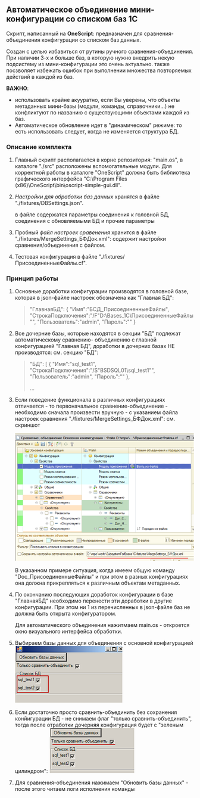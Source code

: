 ## Автоматическое объединение мини-конфигурации со списком баз 1С



Скрипт, написанный на **OneScript**: предназначен для сравнения-объединения конфигурации со списком баз данных. 

Создан с целью избавиться от рутины ручного сравнения-объединения. При наличии 3-х и больше баз, в которую нужно внедрить некую подсистему из мини-конфигурации это очень актуально. также посзволяет избежать ошибок при выполнении множества повторяемых действий в каждой из баз.

**ВАЖНО**:

* использовать крайне акууратно, если Вы уверены, что объекты метаданных мини-базы (модули, команды, справочники...) не конфликтуют по названию с существующими объектами каждой из баз.
* Автоматическое обновление идет в "динамическом" режиме: то есть использовать следует, когда не изменяется структура БД.



### Описание комплекта

1. Главный скрипт располагается в корне репозитория: "main.os", в каталоге "./src" расположены вспомогательные модули. Для корректной работы в каталоге "OneScript" должна быть библиотека графического интерфейса "C:\Program Files (x86)\OneScript\bin\oscript-simple-gui.dll".

2. *Настройки для обработки баз данных* хранятся в файле "./fixtures/DBSettings.json".

   в файле содержатся параметры соединения к головной БД,  соединения с обновляемыми БД и прочие параметры

3. Пробный *файл настроек сравенения* хранится в файле "./fixtures/MergeSettings_БФДок.xml": содержит настройки сравнения/объединения с файлом.

4.  Тестовая конфигурация в файле "./fixtures/ПрисоединенныеФайлы.cf".



### Принцип работы

1. Основные доработки конфигурации производятся в головной базе, которая в json-файле настроек обозначена как "Главная БД":

   > "ГлавнаяБД":
   >   {
   >     "Имя":"БСД_ПрисоединенныеФайлы",
   >     "СтрокаПодключения":"/F\"D:\\Bases_1C\\ПрисоединенныеФайлы\"",
   >     "Пользователь":"admin",
   >     "Пароль":""
   >   }

2. Все дочерние базы, которые находятся в секции "БД" подлежат автоматическому сравнению- объединению с главной конфигурацией "Главная БД", доработки в дочерних базах НЕ производятся: см. секцию "БД":

   > "БД":
   >   [
   >     {
   >        "Имя":"sql_test1",
   >        "СтрокаПодключения":"/S\"BSDSQL01\\sql_test1\"",
   >        "Пользователь":"admin",
   >        "Пароль":""
   >      },
   >
   > ...

3. Если поведение функционала в различных конфигурациях отличается - то первоначальное сравнение-объединение - необходимо сначала произвести вручную - с указанием файла настроек сравнения "./fixtures/MergeSettings_БФДок.xml": см. скриншот

   ![](./pictures/merge1.png)

   В указанном примере ситуация, когда имеем общую команду "Doc_ПрисоединенныеФайлы"  и при этом в разных конфигурациях она должна прикрепляться к различным объектам метаданных. 

4. По окончанию последующих доработок конфигурации в базе "ГлавнаяБД" необходимо перенести эти доработки в другие конфигурации. При этом ни 1 из перечисленных в json-файле баз не должна быть открыта конфигуратором.

   Для автоматического объединения нажитмаем main.os - откроется окно визуального интерфейса обработки.

5. Выбираем базы данных для объединения с основной конфигурацией
  ![1570979711350](./pictures/1570979711350.png)

6. Если достаточно просто сравнить-объединить без сохранения конйигурации БД - не снимаем флаг "только сравнить-объединить", тогда после отработки дочерняя конфигурация будет с "зеленым цилиндром":
![1570979855572](./pictures/1570979855572.png)

7. Для сравнения-объединения  нажимаем "Обновить базы данных" - после этого читаем логи исполнения команды





